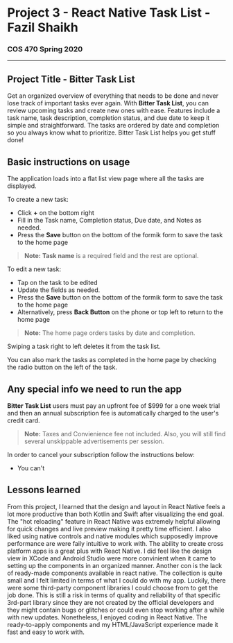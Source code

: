 # Project 3 - React Native Task List - Fazil Shaikh
### COS 470 Spring 2020
---

## Project Title - Bitter Task List

Get an organized overview of everything that needs to be done and never lose track of important tasks ever again. With **Bitter Task List**, you can review upcoming tasks and create new ones with ease. Features include a task name, task description, completion status, and due date to keep it simple and straightforward. The tasks are ordered by date and completion so you always know what to prioritize. Bitter Task List helps you get stuff done!

## Basic instructions on usage

The application loads into a flat list view page where all the tasks are displayed.

To create a new task:
- Click **+** on the bottom right
- Fill in the Task name, Completion status, Due date, and Notes as needed.
- Press the **Save** button on the bottom of the formik form to save the task to the home page
> **Note:**  **Task name** is a required field and the rest are optional.

To edit a new task:
- Tap on the task to be edited
- Update the fields as needed.
- Press the **Save** button on the bottom of the formik form to save the task to the home page
- Alternatively, press **Back Button** on the phone or top left to return to the home page
> **Note:**  The home page orders tasks by date and completion.

Swiping a task right to left deletes it from the task list. 

You can also mark the tasks as completed in the home page by checking the radio button on the left of the task.

## Any special info we need to run the app

**Bitter Task List** users must pay an upfront fee of $999 for a one week trial and then an annual subscription fee is automatically charged to the user's credit card.
> **Note:**  Taxes and Convienience fee not included. Also, you will still find several unskippable advertisements per session.

In order to cancel your subscription follow the instructions below:
- You can't

## Lessons learned

From this project, I learned that the design and layout in React Native feels a lot more productive than both Kotlin and Swift after visualizing the end goal. The "hot reloading" feature in React Native was extremely helpful allowing for quick changes and live preview making it pretty time efficient. I also liked using native controls and native modules which supposedly improve performance are were faily intuitive to work with. The ability to create cross platform apps is a great plus with React Native. I did feel like the design view in XCode and Android Studio were more convinient when it came to setting up the components in an organized manner. Another con is the lack of ready-made components available in react native. The collection is quite small and I felt limited in terms of what I could do with my app. Luckily, there were some third-party component libraries I could choose from to get the job done. This is still a risk in terms of quality and reliability of that specific 3rd-part library since they are not created by the official developers and they might contain bugs or glitches or could even stop working after a while with new updates. Nonetheless, I enjoyed coding in React Native. The ready-to-apply components and my HTML/JavaScript experience made it fast and easy to work with.
